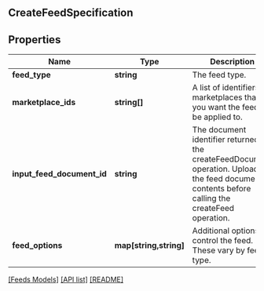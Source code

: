 ## CreateFeedSpecification

## Properties

Name | Type | Description | Notes
------------ | ------------- | ------------- | -------------
**feed_type** | **string** | The feed type. |
**marketplace_ids** | **string[]** | A list of identifiers for marketplaces that you want the feed to be applied to. |
**input_feed_document_id** | **string** | The document identifier returned by the createFeedDocument operation. Upload the feed document contents before calling the createFeed operation. |
**feed_options** | **map[string,string]** | Additional options to control the feed. These vary by feed type. | [optional]

[[Feeds Models]](../) [[API list]](../../Api) [[README]](../../../README.md)
